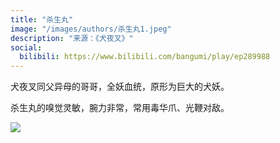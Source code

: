 ```yaml
---
title: "杀生丸"
image: "/images/authors/杀生丸1.jpeg"
description: "来源：《犬夜叉》"
social:
  bilibili: https://www.bilibili.com/bangumi/play/ep289988
---
```


犬夜叉同父异母的哥哥，全妖血统，原形为巨大的犬妖。

杀生丸的嗅觉灵敏，腕力非常，常用毒华爪、光鞭对敌。

![](/images/authors/杀生丸2.jpeg)



